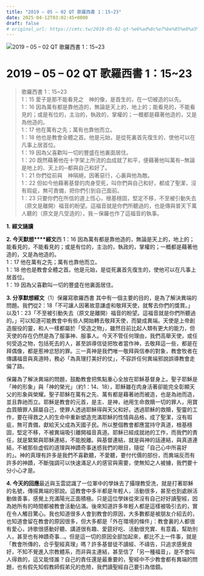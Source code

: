 ```yaml
---
title: "2019 – 05 – 02 QT 歌羅西書 1：15~23"
date: 2025-04-12T03:02:45+0800
draft: false
# original_url: https://cmtc.tw/2019-05-02-qt-%e6%ad%8c%e7%be%85%e8%a5%bf%e6%9b%b8-1%ef%bc%9a1523
---
```


![2019 – 05 – 02 QT 歌羅西書 1：15\~23](/images/qt.jpg   "2019 – 05 – 02 QT 歌羅西書 1：15\~23")

# 2019 – 05 – 02 QT 歌羅西書 1：15\~23

> 歌羅西書 1：15\~23  
> 1：15 愛子是那不能看見之　神的像，是首生的，在一切被造的以先。  
> 1：16 因為萬有都是靠他造的，無論是天上的，地上的；能看見的，不能看見的；或是有位的，主治的，執政的，掌權的；一概都是藉著他造的，又是為他造的。  
> 1：17 他在萬有之先；萬有也靠他而立。  
> 1：18 他也是教會全體之首。他是元始，是從死裏首先復生的，使他可以在凡事上居首位。  
> 1：19 因為父喜歡叫一切的豐盛在他裏面居住。  
> 1：20 既然藉著他在十字架上所流的血成就了和平，便藉著他叫萬有─無論是地上的、天上的─都與自己和好了。  
> 1：21 你們從前與　神隔絕，因著惡行，心裏與他為敵。  
> 1：22 但如今他藉著基督的肉身受死，叫你們與自己和好，都成了聖潔，沒有瑕疵，無可責備，把你們引到自己面前。  
> 1：23 只要你們在所信的道上恆心，根基穩固，堅定不移，不至被引動失去（原文是離開）福音的盼望。這福音就是你們所聽過的，也是傳與普天下萬人聽的（原文是凡受造的），我－保羅也作了這福音的執事。

**1.** **經文誦讀**

**2. 今天默想****經文**西 1：16 因為萬有都是靠他造的，無論是天上的，地上的；能看見的，不能看見的；或是有位的，主治的，執政的，掌權的；一概都是藉著他造的，又是為他造的。  
1：17 他在萬有之先；萬有也靠他而立。  
1：18 他也是教會全體之首。他是元始，是從死裏首先復生的，使他可以在凡事上居首位。  
1：19 因為父喜歡叫一切的豐盛在他裏面居住。

**3. 分享默想經文**（1）保羅寫歌羅西書 其中有一個主要的目的，是為了解決異端的問題。我們從2：18「不可讓人因著故意謙虛和敬拜天使，就奪去你們的獎賞。」以及1：23「不至被引動失去（原文是離開）福音的盼望。這福音就是你們所聽過的。」可以知道可能教會中有些人開始轉去敬拜天使，而變成異端。天使是上帝創造服役的靈，和人一樣都屬於「受造之物」，雖然目前比起人類有更大的能力，但天使的存在仍然是為了服事神、服事人。今天不管任何理由，我們高舉天使，或任何受造之物，包括死去的人，甚至誤導信徒把牧者當作神，去敬拜這一些，都是在拜偶像，都是惹神忿怒的罪。三一真神是我們唯一敬拜與信奉的對象，教會牧者在傳講福音與真道時，務必「為真理打美好的仗」，不容許任何異端邪說誤導教會走偏了路。

保羅為了解決異端的問題，鼓勵教會把焦點重心全放在耶穌基督身上。聖子耶穌是「神的形象」與「神的榮光」（約1：14、18），耶穌雖在肉身活著卻能完全彰顯天父的形象與榮耀。聖子耶穌在萬有之先、萬有都是藉著祂而被造，也是為祂而造，並且靠祂而立。耶穌是教會的元首，是主、是神，祂用生命救贖一切的罪人，用寶血買贖罪人歸屬自己，使罪人透過耶穌得與天父和好。透過耶穌的救贖，聖靈的工作，要在得救之人的生命中重新塑造充滿耶穌的性情與品格，成了聖潔，沒有瑕疵，無可責備，獻給天父成為天國子民。所以整個教會都應當持守真道，根基穩固，堅定不移，不被異端吸引離開福音真道。耶穌已經成就祂的工作，而我們的責任，就是緊緊與耶穌連結，不能脫離。與基督連結，就是與神的話連結，與真道連結，不被那些虚假的道理與神蹟奇事迷惑我們的眼目，隨從「自己心中所喜好的」。神的真理有許多是我們不喜歡聽，不愛聽，要付代價的部份，而異端反而有許多的神蹟，不斷強調可以快速滿足人的感官與需要，使無知之人被擄，我們要十分小心才是。

**4. 今天的回應**最近與玉雲認識了一位軍中的學妹去了攝理教受洗，就是打著耶穌的名號，傳揚異端的邪說。這教會中多半都是年輕人，活動很多，甚至也到處辦活動做善事，感覺上充滿陽光正面積極。只是這位學妹從來沒有自己好好讀聖經，因為她所有的時間都被教會活動佔滿。後來知道許多年輕人都是這樣被吸引去的，實在令人觸目驚心。我也知道很多人會到教會的原因，大多數都是被朋友介紹去的，也知道會留在教會的原因很多，但大多都是「外在環境的條件」：教會裏的人都很有愛心，詩歌很感動好聽、講道很有趣、愛筵好吃、活動很充實、有意義，幫助別人，甚至也有神蹟奇事…。但是這一切的原因全部加起來，都比不上一件事，就是「教會所傳的，合乎聖經真理」嗎？許多基督徒不讀經、不禱告，只追求感覺良好，不知不覺進入宗教體系，而非與主連結，甚至信了「另一種福音」，是不會叫人得救的，這又能怪誰？自己的責任還是最重要的，聖經中不少教會都有異端的問題，也有假先知假教師假弟兄的危險，我們讀聖經自己要引為借鏡。